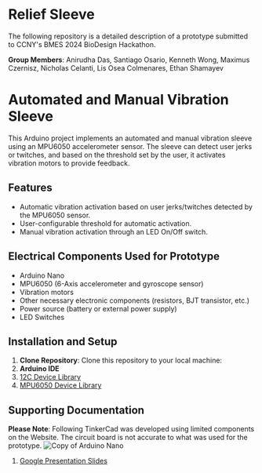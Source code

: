 # Relief Sleeve
The following repository is a detailed description of a prototype submitted to CCNY's BMES 2024 BioDesign Hackathon.

**Group Members**: Anirudha Das, Santiago Osario, Kenneth Wong, Maximus Czernisz, Nicholas Celanti, Lis Osea Colmenares, Ethan Shamayev

# Automated and Manual Vibration Sleeve

This Arduino project implements an automated and manual vibration sleeve using an MPU6050 accelerometer sensor. The sleeve can detect user jerks or twitches, and based on the threshold set by the user, it activates vibration motors to provide feedback.

## Features

- Automatic vibration activation based on user jerks/twitches detected by the MPU6050 sensor.
- User-configurable threshold for automatic activation. 
- Manual vibration activation through an LED On/Off switch.

## Electrical Components Used for Prototype

- Arduino Nano
- MPU6050 (6-Axis accelerometer and gyroscope sensor)
- Vibration motors
- Other necessary electronic components (resistors, BJT transistor, etc.) 
- Power source (battery or external power supply)
- LED Switches

## Installation and Setup

1. **Clone Repository**: Clone this repository to your local machine:
2. **Arduino IDE**
3. [12C Device Library](https://github.com/jrowberg/i2cdevlib)
4. [MPU6050 Device Library](https://github.com/ElectronicCats/mpu6050)

## Supporting Documentation

**Please Note**: Following TinkerCad was developed using limited components on the Website. The circuit board is not accurate to what was used for the prototype.
![Copy of Arduino Nano](https://github.com/lisosea/ReliefSleeve/assets/57465857/10c37458-73c5-4f96-a52b-5751171592cd)

1. [Google Presentation Slides](https://docs.google.com/presentation/d/1DhR2peD7n7PvTp2O2eWuozLrc5OO4RQZGAaDnlNJnFM/edit#slide=id.p)



